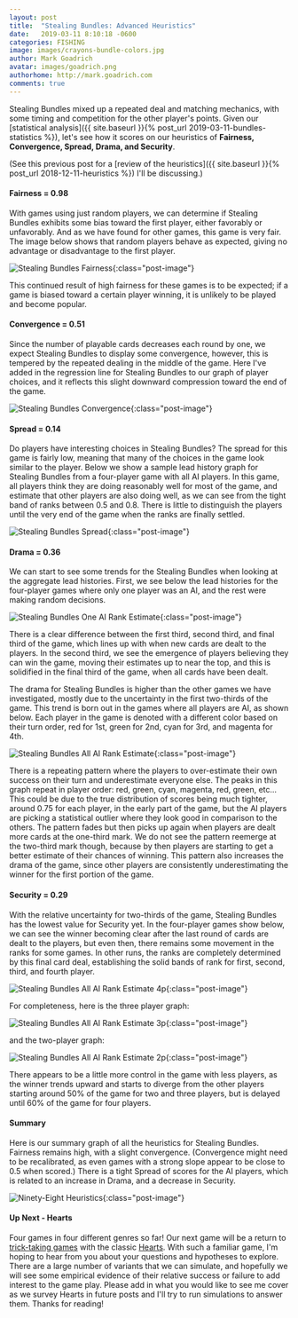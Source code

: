 ```yaml
---
layout: post
title:  "Stealing Bundles: Advanced Heuristics"
date:   2019-03-11 8:10:18 -0600
categories: FISHING
image: images/crayons-bundle-colors.jpg
author: Mark Goadrich
avatar: images/goadrich.png
authorhome: http://mark.goadrich.com
comments: true
---
```


Stealing Bundles mixed up a repeated deal and matching mechanics, with some
timing and competition for the other player's points. Given our [statistical analysis]({{ site.baseurl }}{% post_url 2019-03-11-bundles-statistics %}),
let's see how it scores on our heuristics of **Fairness, Convergence, Spread, Drama, and Security**. 

(See this previous post for a [review of the heuristics]({{ site.baseurl }}{% post_url 2018-12-11-heuristics %}) I'll be 
discussing.)

#### Fairness = 0.98

With games using just random players, we can determine if Stealing Bundles exhibits some
bias toward the first player, either favorably or unfavorably. And as we have found
for other games, this game is very fair. The image below shows that 
random players behave as expected, giving no advantage or disadvantage to the
first player.

![Stealing Bundles Fairness]({{site.url}}{{site.baseurl}}/images/stealingbundles/fairness.png){:class="post-image"}

This continued result of high fairness for these games is to be expected; if a game is biased 
toward a certain player winning, it is unlikely to be played and become popular.

#### Convergence = 0.51

Since the number of playable cards decreases each round by one, we expect Stealing Bundles
to display some convergence, however, this is tempered by the repeated dealing in the
middle of the game. Here I've added in the regression line for Stealing Bundles to 
our graph of player choices, and it reflects this slight downward compression toward
the end of the game.

![Stealing Bundles Convergence]({{site.url}}{{site.baseurl}}/images/stealingbundles/convergence.png){:class="post-image"}

#### Spread = 0.14

Do players have interesting choices in Stealing Bundles? The spread for this game is fairly
low, meaning that many of the choices in the game look similar to the player. Below we show
a sample lead history graph for Stealing Bundles from a four-player game with all AI players.
In this game, all players think they are doing reasonably well for most of the game, and estimate
that other players are also doing well, as we can see from the tight band of ranks between
0.5 and 0.8. There is little to distinguish the players until the very end of the game
when the ranks are finally settled.

![Stealing Bundles Spread]({{site.url}}{{site.baseurl}}/images/stealingbundles/allaionegame.png){:class="post-image"}

#### Drama = 0.36

We can start to see some trends for the Stealing Bundles when looking at the aggregate lead histories.
First, we see below the lead histories for the four-player games where only one player was an AI, and the
rest were making random decisions. 

![Stealing Bundles One AI Rank Estimate]({{site.url}}{{site.baseurl}}/images/stealingbundles/oneairankestimatewinner.png){:class="post-image"}

There is a clear difference between the first third, 
second third, and final third of the game, which lines up with when new cards are dealt
to the players. In the second third, we see the emergence of players believing they 
can win the game, moving their estimates up to near the top, and this is solidified
in the final third of the game, when all cards have been dealt.

The drama for Stealing Bundles is higher than the other games we have investigated, mostly
due to the uncertainty in the first two-thirds of the game. This trend is born out in 
the games where all players are AI, as shown below. Each player in the game is denoted with 
a different color based on their turn order, red for 1st, green for 2nd, cyan for 3rd, and magenta for 4th.

![Stealing Bundles All AI Rank Estimate]({{site.url}}{{site.baseurl}}/images/stealingbundles/allairankestimate.png){:class="post-image"}

There is a repeating pattern where the players to over-estimate their own success on their 
turn and underestimate everyone else. The peaks in this graph repeat in player order: 
red, green, cyan, magenta, red, green, etc... This could be due to the true distribution of scores 
being much tighter, around 0.75 for each
player, in the early part of the game, but the AI players are picking a statistical outlier
where they look good in comparison to the others. The pattern fades but then picks up again
when players are dealt more cards at the one-third mark. We do not see the pattern reemerge
at the two-third mark though, because by then players are starting to get a better 
estimate of their chances of winning. This pattern also increases the drama of the game,
since other players are consistently underestimating the winner for the first portion of the game.

#### Security = 0.29

With the relative uncertainty for two-thirds of the game, Stealing Bundles has the 
lowest value for Security yet. In the four-player games show below, we can see the winner
becoming clear after the last round of cards are dealt to the players, but 
even then, there remains some movement in the ranks for some games. In other 
runs, the ranks are completely determined by this final card deal, establishing the 
solid bands of rank for first, second, third, and fourth player.

![Stealing Bundles  All AI Rank Estimate 4p]({{site.url}}{{site.baseurl}}/images/stealingbundles/allairankestimatewinner4p.png){:class="post-image"}

For completeness, here is the three player graph:

![Stealing Bundles All AI Rank Estimate 3p]({{site.url}}{{site.baseurl}}/images/stealingbundles/allairankestimatewinner3p.png){:class="post-image"}

and the two-player graph:

![Stealing Bundles All AI Rank Estimate 2p]({{site.url}}{{site.baseurl}}/images/stealingbundles/allairankestimatewinner2p.png){:class="post-image"}

There appears to be a little more control in the game with less players, as the winner trends 
upward and starts to diverge from the other players starting around 50% of the game for two and three players, 
but is delayed until 60% of the game for four players.

#### Summary

Here is our summary graph of all the heuristics for Stealing Bundles.
Fairness remains high, with a slight convergence. (Convergence might need to be 
recalibrated, as even games with a strong slope appear to be close to 0.5 when scored.)
There is a tight Spread of scores for the AI players, which is related to an increase in Drama, and a decrease
in Security.

![Ninety-Eight Heuristics]({{site.url}}{{site.baseurl}}/images/stealingbundles/heuristics.png){:class="post-image"}

#### Up Next - Hearts

Four games in four different genres so far! Our next game will be a return to 
[trick-taking games](https://www.pagat.com/class/trick.html) with the classic 
[Hearts](https://www.pagat.com/reverse/hearts.html). With such a familiar game, I'm hoping to hear from you about your 
questions and hypotheses to explore. There are a large number of variants that we 
can simulate, and hopefully we will see some empirical evidence of their
relative success or failure to add interest to the game play. Please add in what you would like to see
me cover as we survey Hearts in future posts and I'll try to run simulations to 
answer them. Thanks for reading!

